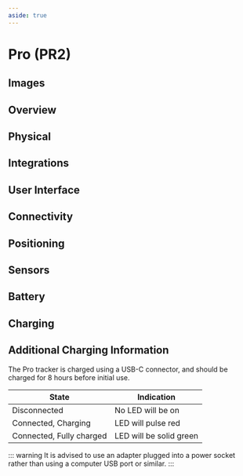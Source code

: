 ```yaml
---
aside: true
---
```


<script setup>
import DeviceSpecImages from '../../components/DeviceSpecImages.vue'
import DeviceSpecOverview from '../../components/DeviceSpecOverview.vue'
import DeviceSpecSection from '../../components/DeviceSpecSection.vue'
import DownloadSpecButton from '../../components/DownloadSpecButton.vue'
import loadSpec from '../../utils/loadSpec'
import { ref, onMounted } from 'vue'

const specs = ref(null)

onMounted(async () => {
  const res = await fetch('/device-specs/pro/v2.yaml')
  const yamlText = await res.text()
  specs.value = loadSpec(yamlText).value
})
</script>

# Pro (PR2)

<DownloadSpecButton v-if="specs" :spec="specs" deviceTitle="Pro (PR2)" />

## Images

<DeviceSpecImages v-if="specs" :spec="specs" />

## Overview

<DeviceSpecOverview v-if="specs" :spec="specs" />

## Physical

<DeviceSpecSection v-if="specs" :spec="specs" sectionName="physical" />

## Integrations

<DeviceSpecSection v-if="specs" :spec="specs" sectionName="integrations" />

## User Interface

<DeviceSpecSection v-if="specs" :spec="specs" sectionName="user interface" />

## Connectivity

<DeviceSpecSection v-if="specs" :spec="specs" sectionName="connectivity" />

## Positioning

<DeviceSpecSection v-if="specs" :spec="specs" sectionName="positioning" />

## Sensors

<DeviceSpecSection v-if="specs" :spec="specs" sectionName="sensors" />

## Battery

<DeviceSpecSection v-if="specs" :spec="specs" sectionName="battery" />

## Charging

<DeviceSpecSection v-if="specs" :spec="specs" sectionName="charging" />

<DeviceSpecSection v-if="specs" :spec="specs" sectionName="components" />

## Additional Charging Information

The Pro tracker is charged using a USB-C connector, and should be charged for 8 hours before initial use.

| State | Indication |
|---|---|
| Disconnected | No LED will be on |
| Connected, Charging | LED will pulse red |
| Connected, Fully charged | LED will be solid green |

::: warning
It is advised to use an adapter plugged into a power socket rather than using a computer USB port or similar.
:::
